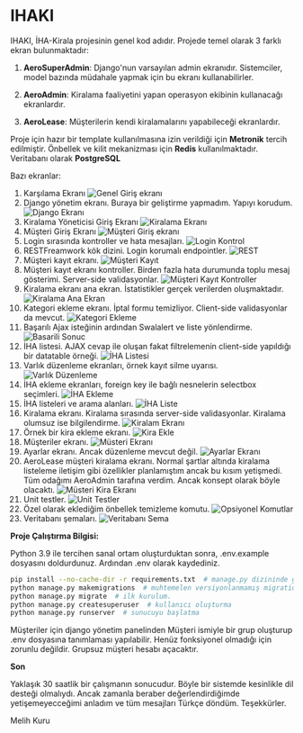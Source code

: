# IHAKI

IHAKI, İHA-Kirala projesinin genel kod adıdır. Projede temel olarak 3 farklı ekran bulunmaktadır:

1. **AeroSuperAdmin**: Django'nun varsayılan admin ekranıdır. Sistemciler, model bazında müdahale yapmak için bu ekranı
   kullanabilirler.

2. **AeroAdmin**: Kiralama faaliyetini yapan operasyon ekibinin kullanacağı ekranlardır.

3. **AeroLease**: Müşterilerin kendi kiralamalarını yapabileceği ekranlardır.

Proje için hazır bir template kullanılmasına izin verildiği için **Metronik** tercih edilmiştir. Önbellek ve kilit
mekanizması için **Redis** kullanılmaktadır. Veritabanı olarak **PostgreSQL**

Bazı ekranlar:

1. Karşılama Ekranı
   ![Genel Giriş ekranı](https://github.com/melihkuru/IHAKI/blob/main/Screenshoots/1.png?raw=true)
2. Django yönetim ekranı. Buraya bir geliştirme yapmadım. Yapıyı korudum.
   ![Django Ekranı](https://github.com/melihkuru/IHAKI/blob/main/Screenshoots/2.png?raw=true)
3. Kiralama Yöneticisi Giriş Ekranı
   ![Kiralama Ekranı](https://github.com/melihkuru/IHAKI/blob/main/Screenshoots/3.png?raw=true)
4. Müşteri Giriş Ekranı
   ![Müşteri Giriş ekranı](https://github.com/melihkuru/IHAKI/blob/main/Screenshoots/4.png?raw=true)
5. Login sırasında kontroller ve hata mesajları.
   ![Login Kontrol](https://github.com/melihkuru/IHAKI/blob/main/Screenshoots/5.png?raw=true)
6. RESTFreamwork kök dizini. Login korumalı endpointler.
   ![REST](https://github.com/melihkuru/IHAKI/blob/main/Screenshoots/6.png?raw=true)
7. Müşteri kayıt ekranı.
   ![Müşteri Kayıt](https://github.com/melihkuru/IHAKI/blob/main/Screenshoots/7.png?raw=true)
8. Müşteri kayıt ekranı kontroller. Birden fazla hata durumunda toplu mesaj gösterimi. Server-side validasyonlar.
   ![Müşteri Kayıt Kontroller](https://github.com/melihkuru/IHAKI/blob/main/Screenshoots/8.png?raw=true)
9. Kiralama ekranı ana ekran. İstatistikler gerçek verilerden oluşmaktadır.
   ![Kiralama Ana Ekran](https://github.com/melihkuru/IHAKI/blob/main/Screenshoots/9.png?raw=true)
10. Kategori ekleme ekranı. İptal formu temizliyor. Client-side validasyonlar da mevcut.
    ![Kategori Ekleme](https://github.com/melihkuru/IHAKI/blob/main/Screenshoots/10.png?raw=true)
11. Başarılı Ajax isteğinin ardından Swalalert ve liste yönlendirme.
    ![Basarili Sonuc](https://github.com/melihkuru/IHAKI/blob/main/Screenshoots/11.png?raw=true)
12. İHA listesi. AJAX cevap ile oluşan fakat filtrelemenin client-side yapıldığı bir datatable örneği.
    ![İHA Listesi](https://github.com/melihkuru/IHAKI/blob/main/Screenshoots/12.png?raw=true)
13. Varlık düzenleme ekranları, örnek kayıt silme uyarısı.
    ![Varlık Düzenleme](https://github.com/melihkuru/IHAKI/blob/main/Screenshoots/13.png?raw=true)
14. İHA ekleme ekranları, foreign key ile bağlı nesnelerin selectbox seçimleri.
    ![İHA Ekleme](https://github.com/melihkuru/IHAKI/blob/main/Screenshoots/14.png?raw=true)
15. İHA listeleri ve arama alanları.
    ![İHA Liste](https://github.com/melihkuru/IHAKI/blob/main/Screenshoots/15.png?raw=true)
16. Kiralama ekranı. Kiralama sırasında server-side validasyonlar. Kiralama olumsuz ise bilgilendirme.
    ![Kiralam Ekranı](https://github.com/melihkuru/IHAKI/blob/main/Screenshoots/16.png?raw=true)
17. Örnek bir kira ekleme ekranı.
    ![Kira Ekle](https://github.com/melihkuru/IHAKI/blob/main/Screenshoots/17.png?raw=true)
18. Müşteriler ekranı.
    ![Müsteri Ekranı](https://github.com/melihkuru/IHAKI/blob/main/Screenshoots/18.png?raw=true)
19. Ayarlar ekranı. Ancak düzenleme mevcut değil.
    ![Ayarlar Ekranı](https://github.com/melihkuru/IHAKI/blob/main/Screenshoots/19.png?raw=true)
20. AeroLease müşteri kiralama ekranı. Normal şartlar altında kiralama listeleme iletişim gibi özellikler planlamıştım
    ancak bu kısım yetişmedi. Tüm odağımı AeroAdmin tarafına verdim. Ancak konsept olarak böyle olacaktı.
    ![Müsteri Kira Ekranı](https://github.com/melihkuru/IHAKI/blob/main/Screenshoots/20.png?raw=true)
21. Unit testler.
    ![Unit Testler](https://github.com/melihkuru/IHAKI/blob/main/Screenshoots/21.png?raw=true)
22. Özel olarak eklediğim önbellek temizleme komutu.
    ![Opsiyonel Komutlar](https://github.com/melihkuru/IHAKI/blob/main/Screenshoots/22.png?raw=true)
23. Veritabanı şemaları.
    ![Veritabanı Sema](https://github.com/melihkuru/IHAKI/blob/main/Screenshoots/23.png?raw=true)

**Proje Çalıştırma Bilgisi:**

Python 3.9 ile tercihen sanal ortam oluşturduktan sonra, .env.example dosyasını doldurdunuz. Ardından .env olarak
kaydediniz.

```bash
pip install --no-cache-dir -r requirements.txt  # manage.py dizininde gereksinimleri kurmak için.
python manage.py makemigrations  # muhtemelen versiyonlanmamış migration çıkmayacaktır.
python manage.py migrate  # ilk kurulum.
python manage.py createsuperuser  # kullanıcı oluşturma
python manage.py runserver  # sunucuyu başlatma
```

Müşteriler için django yönetim panelinden Müşteri ismiyle bir grup oluşturup .env dosyasına tanımlaması yapılabilir.
Henüz fonksiyonel olmadığı için zorunlu değildir. Grupsuz müşteri hesabı açacaktır.

**Son**

Yaklaşık 30 saatlik bir çalışmanın sonucudur.
Böyle bir sistemde kesinlikle dil desteği olmalıydı. Ancak zamanla beraber değerlendirdiğimde yetişemeyecceğimi anladım ve tüm mesajları Türkçe döndüm.
Teşekkürler.

Melih Kuru


